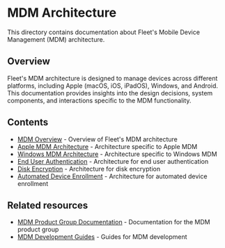 # MDM Architecture

This directory contains documentation about Fleet's Mobile Device Management (MDM) architecture.

## Overview

Fleet's MDM architecture is designed to manage devices across different platforms, including Apple (macOS, iOS, iPadOS), Windows, and Android. This documentation provides insights into the design decisions, system components, and interactions specific to the MDM functionality.

## Contents

- [MDM Overview](mdm-overview.md) - Overview of Fleet's MDM architecture
- [Apple MDM Architecture](apple-mdm-architecture.md) - Architecture specific to Apple MDM
- [Windows MDM Architecture](windows-mdm-architecture.md) - Architecture specific to Windows MDM
- [End User Authentication](end-user-authentication.md) - Architecture for end user authentication
- [Disk Encryption](disk-encryption.md) - Architecture for disk encryption
- [Automated Device Enrollment](automated-device-enrollment.md) - Architecture for automated device enrollment

## Related resources

- [MDM Product Group Documentation](../../product-groups/mdm/) - Documentation for the MDM product group
- [MDM Development Guides](../../guides/mdm/) - Guides for MDM development